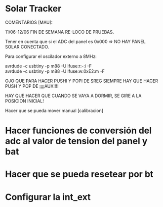 # Solar Tracker
COMENTARIOS [MAU]:

11/06-12/06 FIN DE SEMANA RE-LOCO DE PRUEBAS.

Tener en cuenta que si el ADC del panel es 0x000 => NO HAY PANEL SOLAR CONECTADO.

Para configurar el oscilador externo a 8MHz:

  avrdude -c usbtiny -p m88 -U lfuse:r:-:i -F		
  avrdude -c usbtiny -p m88 -U lfuse:w:0xE2:m -F
  
OJO QUE PARA HACER PUSHI Y POPI DE SREG SIEMPRE HAY QUE HACER PUSH Y POP DE ¡¡¡¡AUX!!!!

HAY QUE HACER QUE CUANDO SE VAYA A DORMIR, SE GIRE A LA POSICION INICIAL!

Hacer que se pueda mover manual [calibracion]

# Hacer funciones de conversión del adc al valor de tension del panel y bat

# Hacer que se pueda resetear por bt
# Configurar la int_ext 
